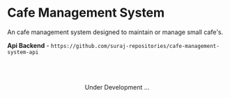 # Cafe Management System

An cafe management system designed to maintain or manage small cafe's.

**Api Backend** - `https://github.com/suraj-repositories/cafe-management-system-api`
<br><br>
<br><br>
<p align="center"> Under Development ...</p>
<br><br>
<br><br>
